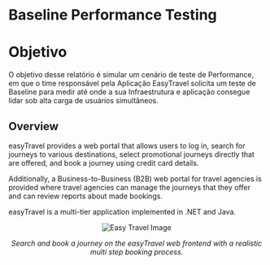 # Baseline Performance Testing

# Objetivo 
O objetivo desse relatório é simular um cenário de teste de Performance, em que o time responsável pela Aplicação EasyTravel solicita um teste de Baseline para medir até onde a sua Infraestrutura e aplicação consegue lidar sob alta carga de usuários simultâneos.

## Overview
easyTravel provides a web portal that allows users to log in, search for journeys to various destinations, select promotional journeys directly that are offered, and book a journey using credit card details.

 

Additionally, a Business-to-Business (B2B) web portal for travel agencies is provided where travel agencies can manage the journeys that they offer and can review reports about made bookings.

easyTravel is a multi-tier application implemented in .NET and Java. 

<div align="center">
    <img src="https://community.dynatrace.com/t5/image/serverpage/image-id/4521iDEBB4D8F00CAB877/image-size/large?v=v2&px=999" alt="Easy Travel Image">
    <p><em>Search and book a journey on the easyTravel web frontend with a realistic multi step booking process.</em></p>
</div>


